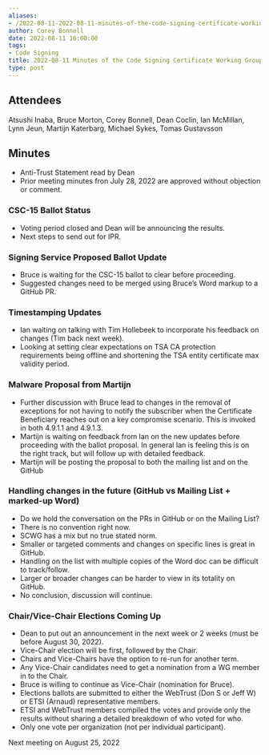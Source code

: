 ```yaml
---
aliases:
- /2022-08-11-2022-08-11-minutes-of-the-code-signing-certificate-working-group/
author: Corey Bonnell
date: 2022-08-11 16:00:00
tags:
- Code Signing
title: 2022-08-11 Minutes of the Code Signing Certificate Working Group
type: post
---
```


## Attendees 

Atsushi Inaba, Bruce Morton, Corey Bonnell, Dean Coclin, Ian McMillan, Lynn Jeun, Martijn Katerbarg, Michael Sykes, Tomas Gustavsson

## Minutes 

- Anti-Trust Statement read by Dean
- Prior meeting minutes fron July 28, 2022 are approved without objection or comment.

### CSC-15 Ballot Status 

- Voting period closed and Dean will be announcing the results.
- Next steps to send out for IPR.

### Signing Service Proposed Ballot Update 

- Bruce is waiting for the CSC-15 ballot to clear before proceeding.
- Suggested changes need to be merged using Bruce’s Word markup to a GitHub PR.

### Timestamping Updates 

- Ian waiting on talking with Tim Hollebeek to incorporate his feedback on changes (Tim back next week).
- Looking at setting clear expectations on TSA CA protection requirements being offline and shortening the TSA entity certificate max validity period.

### Malware Proposal from Martijn 

- Further discussion with Bruce lead to changes in the removal of exceptions for not having to notify the subscriber when the Certificate Beneficiary reaches out on a key compromise scenario. This is invoked in both 4.9.1.1 and 4.9.1.3.
- Martijn is waiting on feedback from Ian on the new updates before proceeding with the ballot proposal. In general Ian is feeling this is on the right track, but will follow up with detailed feedback.
- Martijn will be posting the proposal to both the mailing list and on the GitHub

### Handling changes in the future (GitHub vs Mailing List + marked-up Word) 

- Do we hold the conversation on the PRs in GitHub or on the Mailing List?
- There is no convention right now.
- SCWG has a mix but no true stated norm.
- Smaller or targeted comments and changes on specific lines is great in GitHub.
- Handling on the list with multiple copies of the Word doc can be difficult to track/follow.
- Larger or broader changes can be harder to view in its totality on GitHub.
- No conclusion, discussion will continue.

### Chair/Vice-Chair Elections Coming Up 

- Dean to put out an announcement in the next week or 2 weeks (must be before August 30, 2022).
- Vice-Chair election will be first, followed by the Chair.
- Chairs and Vice-Chairs have the option to re-run for another term.
- Any Vice-Chair candidates need to get a nomination from a WG member in to the Chair.
- Bruce is willing to continue as Vice-Chair (nomination for Bruce).
- Elections ballots are submitted to either the WebTrust (Don S or Jeff W) or ETSI (Arnaud) representative members.
- ETSI and WebTrust members compiled the votes and provide only the results without sharing a detailed breakdown of who voted for who.
- Only one vote per organization (not per individual participant).

Next meeting on August 25, 2022